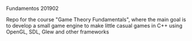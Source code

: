 Fundamentos 201902

Repo for the course "Game Theory Fundamentals", where the main goal is to develop a small game engine to make little casual games in C++ using OpenGL, SDL, Glew and other frameworks

